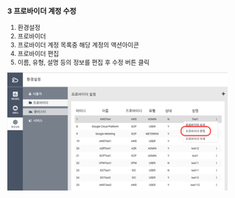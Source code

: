 ### 3 프로바이더 계정 수정

1. 환경설정
2. 프로바이더
3. 프로바이더 계정 목록중 해당 계정의 액션아이콘
4. 프로바이더 편집
5. 이름, 유형, 설명 등의 정보를 편집 후 수정 버튼 클릭

![](/assets/provider_edit.png)

